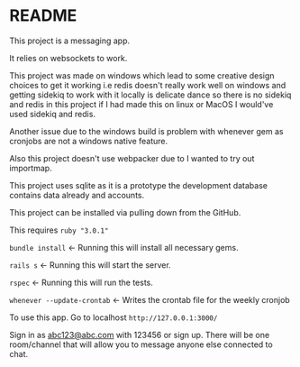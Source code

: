 # README

This project is a messaging app.

It relies on websockets to work.

This project was made on windows which lead to some creative design choices to get it working i.e redis doesn't 
really work well on windows and getting sidekiq to work with it locally is delicate dance so there is no sidekiq and 
redis in this project if I had made this on linux or MacOS I would've used sidekiq and redis.

Another issue due to the windows build is problem with whenever gem as cronjobs are not a windows native feature.

Also this project doesn't use webpacker due to I wanted to try out importmap.

This project uses sqlite as it is a prototype the development database contains data already and accounts.

This project can be installed via pulling down from the GitHub.

This requires `ruby "3.0.1"`

`bundle install` <- Running this will install all necessary gems.

`rails s` <- Running this will start the server.

`rspec` <- Running this will run the tests.

`whenever --update-crontab` <- Writes the crontab file for the weekly cronjob

To use this app. Go to localhost `http://127.0.0.1:3000/`

Sign in as abc123@abc.com with 123456 or sign up. There will be one room/channel that will allow you to message 
anyone else connected to chat.


